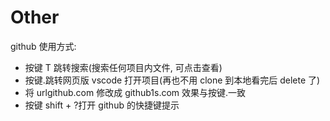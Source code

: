 # Other

github 使用方式:

- 按键 T 跳转搜索(搜索任何项目内文件, 可点击查看)
- 按键.跳转网页版 vscode 打开项目(再也不用 clone 到本地看完后 delete 了)
- 将 urlgithub.com 修改成 github1s.com 效果与按键.一致
- 按键 shift + ?打开 github 的快捷键提示
